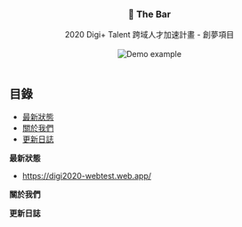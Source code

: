 <p align="center">
  <h3 align="center">🍷 The Bar</h3>

  <p align="center">
    2020 Digi+ Talent 跨域人才加速計畫 - 創夢項目
    <br>
    <br>
    <img src="https://media.giphy.com/media/ECRLccRgqnJSW1BWmW/giphy.gif" alt="Demo example"/>
    <br>
    <br>
  </p>
</p>

## 目錄

- [最新狀態](#最新狀態)
- [關於我們](#關於我們)
- [更新日誌](#更新日誌)

**最新狀態**

- <https://digi2020-webtest.web.app/>

**關於我們**

**更新日誌**
